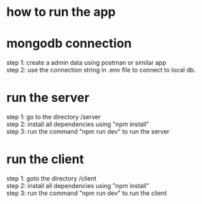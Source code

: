 # how to run the app

# mongodb connection
step 1: create a admin data using postman or similar app<br>
step 2: use the connection string in .env file to connect to local db.


# run the server
step 1: go to the directory /server <br>
step 2: install all dependencies using "npm install" <br>
step 3: run the command "npm run dev" to run the server  <br>


# run the client
step 1: goto the directory /client <br>
step 2: install all dependencies using "npm install"<br>
step 3: run the command  "npm run dev" to run the client<br>